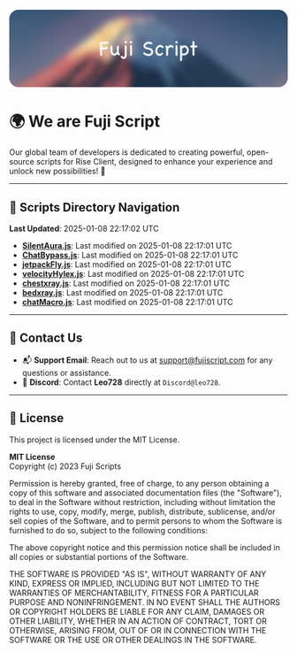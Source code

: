![Banner](.github/b.webp)

# 🌍 **We are Fuji Script**

Our global team of developers is dedicated to creating powerful, open-source scripts for Rise Client, designed to enhance your experience and unlock new possibilities! 🌟

---
<!-- SCRIPTS_NAVIGATION_START -->
## 📂 **Scripts Directory Navigation**

**Last Updated**: 2025-01-08 22:17:02 UTC

- **[SilentAura.js](scripts/SilentAura.js)**: Last modified on 2025-01-08 22:17:01 UTC
- **[ChatBypass.js](scripts/ChatBypass.js)**: Last modified on 2025-01-08 22:17:01 UTC
- **[jetpackFly.js](scripts/jetpackFly.js)**: Last modified on 2025-01-08 22:17:01 UTC
- **[velocityHylex.js](scripts/velocityHylex.js)**: Last modified on 2025-01-08 22:17:01 UTC
- **[chestxray.js](scripts/chestxray.js)**: Last modified on 2025-01-08 22:17:01 UTC
- **[bedxray.js](scripts/bedxray.js)**: Last modified on 2025-01-08 22:17:01 UTC
- **[chatMacro.js](scripts/chatMacro.js)**: Last modified on 2025-01-08 22:17:01 UTC

<!-- SCRIPTS_NAVIGATION_END -->

---

## 💬 **Contact Us**  
- 📬 **Support Email**: Reach out to us at [support@fujiscript.com](mailto:support@fujiscript.com) for any questions or assistance.  
- 💬 **Discord**: Contact **Leo728** directly at `Discord@leo728`.

---

## 📜 **License**

This project is licensed under the MIT License.  

**MIT License**  
Copyright (c) 2023 Fuji Scripts  

Permission is hereby granted, free of charge, to any person obtaining a copy of this software and associated documentation files (the "Software"), to deal in the Software without restriction, including without limitation the rights to use, copy, modify, merge, publish, distribute, sublicense, and/or sell copies of the Software, and to permit persons to whom the Software is furnished to do so, subject to the following conditions:  

The above copyright notice and this permission notice shall be included in all copies or substantial portions of the Software.  

THE SOFTWARE IS PROVIDED "AS IS", WITHOUT WARRANTY OF ANY KIND, EXPRESS OR IMPLIED, INCLUDING BUT NOT LIMITED TO THE WARRANTIES OF MERCHANTABILITY, FITNESS FOR A PARTICULAR PURPOSE AND NONINFRINGEMENT. IN NO EVENT SHALL THE AUTHORS OR COPYRIGHT HOLDERS BE LIABLE FOR ANY CLAIM, DAMAGES OR OTHER LIABILITY, WHETHER IN AN ACTION OF CONTRACT, TORT OR OTHERWISE, ARISING FROM, OUT OF OR IN CONNECTION WITH THE SOFTWARE OR THE USE OR OTHER DEALINGS IN THE SOFTWARE.  
